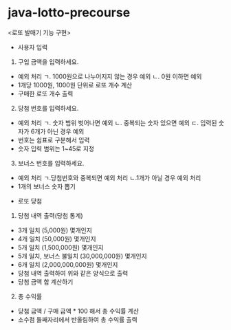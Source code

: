 # java-lotto-precourse
<로또 발매기 기능 구현>

* 사용자 입력
 1) 구입 금액을 입력하세요.
   - 예외 처리
     ㄱ. 1000원으로 나누어지지 않는 경우 예외
     ㄴ. 0원 이하면 예외
   - 1개당 1000원, 1000원 단위로 로또 개수 계산
   - 구매한 로또 개수 출력
 
 2) 당첨 번호를 입력하세요.
   - 예외 처리
     ㄱ. 숫자 범위 벗어나면 예외
     ㄴ. 중복되는 숫자 있으면 예외
     ㄷ. 입력된 숫자가 6개가 아닌 경우 예외
   - 번호는 쉼표로 구분해서 입력
   - 숫자 입력 범위는 1~45로 지정

 3) 보너스 번호를 입력하세요.
   - 예외 처리
     ㄱ.당첨번호와 중복되면 예외 처리
     ㄴ.1개가 아닐 경우 예외 처리
   - 1개의 보너스 숫자 뽑기

* 로또 당첨
 1) 당첨 내역 출력(당첨 통계)
   - 3개 일치 (5,000원) 몇개인지
   - 4개 일치 (50,000원) 몇개인지
   - 5개 일치 (1,500,000원) 몇개인지
   - 5개 일치, 보너스 불일치 (30,000,000원) 몇개인지
   - 6개 일치 (2,000,000,000원) 몇개인지
   - 당첨 내역 출력하여 위와 같은 양식으로 출력
   - 당첨 금액 합 계산하기
 
 2) 총 수익률
  - 당첨 금액 / 구매 금액 * 100 해서 총 수익률 계산
  - 소수점 둘째자리에서 반올림하여 총 수익률 출력